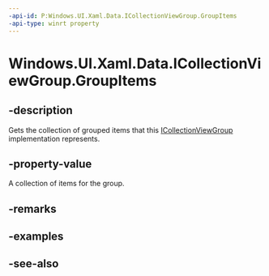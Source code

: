 ```yaml
---
-api-id: P:Windows.UI.Xaml.Data.ICollectionViewGroup.GroupItems
-api-type: winrt property
---
```


<!-- Property syntax
public Windows.Foundation.Collections.IObservableVector<object> GroupItems { get; }
-->

# Windows.UI.Xaml.Data.ICollectionViewGroup.GroupItems

## -description
Gets the collection of grouped items that this [ICollectionViewGroup](icollectionviewgroup.md) implementation represents.



## -property-value
A collection of items for the group.

## -remarks

## -examples

## -see-also
